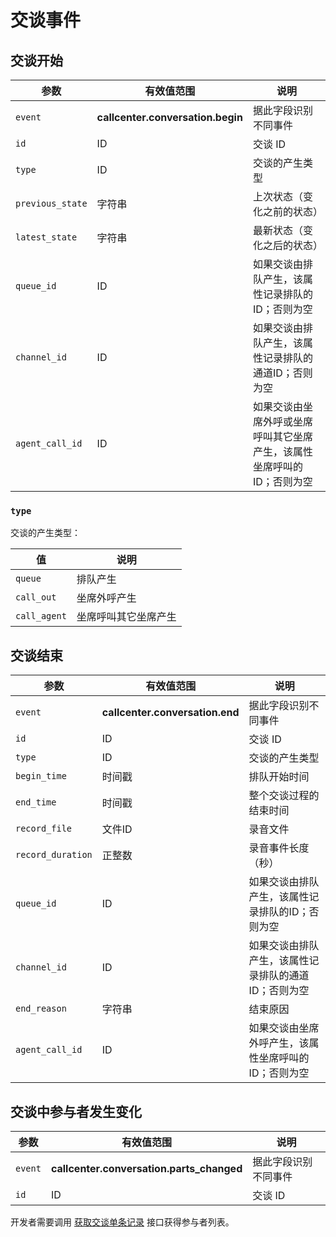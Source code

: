# 交谈事件

<!-- toc -->

## 交谈开始

参数                      | 有效值范围                                | 说明
----------------------    | ----------------------------------------- | ----------------------------------------
`event`                   | **callcenter.conversation.begin**         | 据此字段识别不同事件
`id`                      | ID                                        | 交谈 ID
`type`                    | ID                                        | 交谈的产生类型
`previous_state`          | 字符串                                    | 上次状态（变化之前的状态）
`latest_state`            | 字符串                                    | 最新状态（变化之后的状态）
`queue_id`                | ID                                        | 如果交谈由排队产生，该属性记录排队的ID；否则为空
`channel_id`              | ID                                        | 如果交谈由排队产生，该属性记录排队的通道ID；否则为空
`agent_call_id`           | ID                                        | 如果交谈由坐席外呼或坐席呼叫其它坐席产生，该属性坐席呼叫的ID；否则为空

### `type`
交谈的产生类型：

值                    | 说明
--------------------- | --------------
`queue`               | 排队产生
`call_out`            | 坐席外呼产生
`call_agent`          | 坐席呼叫其它坐席产生

## 交谈结束

参数                      | 有效值范围                                | 说明
----------------------    | ----------------------------------------- | ----------------------------------------
`event`                   | **callcenter.conversation.end**           | 据此字段识别不同事件
`id`                      | ID                                        | 交谈 ID
`type`                    | ID                                        | 交谈的产生类型
`begin_time`              | 时间戳                                    | 排队开始时间
`end_time`                | 时间戳                                    | 整个交谈过程的结束时间
`record_file`             | 文件ID                                    | 录音文件
`record_duration`         | 正整数                                    | 录音事件长度（秒）
`queue_id`                | ID                                        | 如果交谈由排队产生，该属性记录排队的ID；否则为空
`channel_id`              | ID                                        | 如果交谈由排队产生，该属性记录排队的通道ID；否则为空
`end_reason`              | 字符串                                    | 结束原因
`agent_call_id`           | ID                                        | 如果交谈由坐席外呼产生，该属性坐席呼叫的ID；否则为空


## 交谈中参与者发生变化

参数                      | 有效值范围                                | 说明
----------------------    | ----------------------------------------- | ----------------------------------------
`event`                   | **callcenter.conversation.parts_changed** | 据此字段识别不同事件
`id`                      | ID                                        | 交谈 ID

开发者需要调用 [获取交谈单条记录](../conversation.md#获取交谈单条记录) 接口获得参与者列表。
